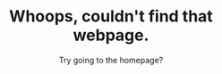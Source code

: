 ---
layout: page
title: Whoops, couldn't find that webpage.
subtitle: Try going to the homepage?
hero_link: /
hero_link_text: Take me there.
permalink: /404.html
permalink_style: none
---